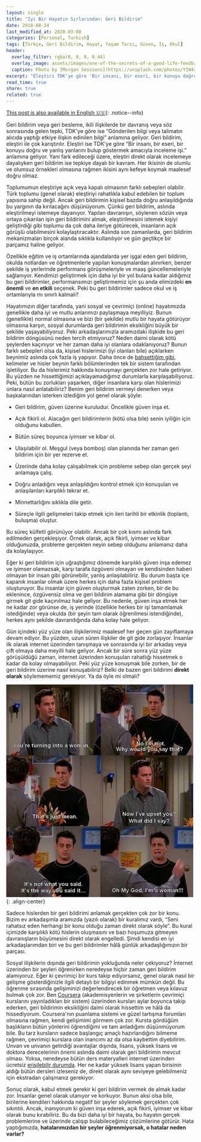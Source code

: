 ```yaml
---
layout: single
title: "İyi Bir Hayatın Sırlarından: Geri Bildirim"
date: 2018-08-24
last_modified_at: 2020-03-08
categories: [Personal, Turkish]
tags: [Türkçe, Geri Bildirim, Hayat, Yaşam Tarzı, Güven, İş, Okul]
header:
  overlay_filter: rgba(0, 0, 0, 0.44)
  overlay_image: assets/images/one-of-the-secrets-of-a-good-life-feedback/cover.jpx
  caption: Photo by [Morgan Sessions](https://unsplash.com/photos/YIN4xUBaqnk) on [Unsplash](https://unsplash.com)
excerpt: "Eleştiri TDK'ye göre 'Bir insanı, bir eseri, bir konuyu doğru ve yanlış yanlarını bulup göstermek amacıyla inceleme işi.' demek. Ancak bizim için nedir?"
read_time: true
share: true
related: true
---
```


[This post is also available in English 🇺🇸](/one-of-the-secrets-of-a-good-life-feedback){: .notice--info}

Geri bildirim veya geri besleme, ikili ilişkilerde bir davranış veya söz sonrasında gelen tepki, TDK'ye göre ise “Gönderilen bilgi veya talimatın alıcıda yaptığı etkiye ilişkin edinilen bilgi” anlamına geliyor. Geri bildirim, eleştiri ile çok karıştırılır. Eleştiri ise TDK'ye göre “Bir insanı, bir eseri, bir konuyu doğru ve yanlış yanlarını bulup göstermek amacıyla inceleme işi.” anlamına geliyor. Yani fark edileceği üzere, eleştiri direkt olarak incelemeye dayalıyken geri bildirim ise tepkiye dayalı bir kavram. Her ikisinin de olumlu ve olumsuz örnekleri olmasına rağmen ikisini aynı kefeye koymak maalesef doğru olmaz.

Toplumumun eleştiriye açık veya kapalı olmasının farklı sebepleri olabilir. Türk toplumu (genel olarak) eleştiriyi rahatlıkla kabul edebilen bir toplum yapısına sahip değil. Ancak geri bildirimin kişisel bazda doğru anlaşıldığında bu yargının da kırılacağını düşünüyorum. Çünkü geri bildirim, aslında eleştirilmeyi istemeye dayanıyor. Yapılan davranışın, söylenen sözün veya ortaya çıkarılan işin geri bildirimini almak, eleştirilmesini istemek kişiyi geliştirdiği gibi toplumu da çok daha ileriye götürecek, insanların açık görüşlü olabilmesini kolaylaştıracaktır. Aslında son zamanlarda, geri bildirim mekanizmaları birçok alanda sıklıkla kullanılıyor ve gün geçtikçe bir parçamız haline geliyor.

Özellikle eğitim ve iş ortamlarında ajandalarda yer işgal eden geri bildirim, okulda notlardan ve öğretmenlerle yapılan konuşmalardan alınırken, benzer şekilde iş yerlerinde performans görüşmeleriyle ve maaş güncellemeleriyle sağlanıyor. Kendimizi geliştirmek için daha iyi bir yol bulana kadar aldığımız bu geri bildirimler, performansımızı geliştirmemiz için şu anda elimizdeki **en önemli** ve **en etkili** seçenek. Peki bu geri bildirimler sadece okul ve iş ortamlarıyla mı sınırlı kalmalı?

Hayatımızın diğer tarafında, yani sosyal ve çevrimiçi (online) hayatımızda genellikle daha iyi ve mutlu anlarımızı paylaşmaya meyilliyiz. Bunun (genellikle) normal olmasına ve bizi (bir şekilde) mutlu bir hayata götürüyor olmasına karşın, sosyal durumlarda geri bildirimin eksikliğini büyük bir şekilde yaşayabiliyoruz. Peki arkadaşlarımızla aramızdaki ilişkide bu geri bildirim döngüsünü neden tercih etmiyoruz? Neden daimi olarak kötü şeylerden kaçınıyor ve her zaman daha iyi olanlara odaklanıyoruz? Bunun farklı sebepleri olsa da, kişisel hislerimizi (iyi olanları bile) açıklarken beynimiz aslında çok fazla iş yapıyor. Daha önce de [bahsettiğim gibi](/vefa-borcu/), kelimeler ve hisler beynin farklı bölümlerinden tek bir sistem tarafından işletiliyor. Bu da hislerimiz hakkında konuşmayı gerçekten zor hale getiriyor. Bu yüzden ne hissettiğimizi açıklayamadığımız durumlarla karşılaşabiliyoruz. Peki, bütün bu zorlukları yaşarken, diğer insanlara karşı olan hislerimizi onlara nasıl anlatabiliriz? Benim geri bildirim vermeyi denerken veya başkalarından isterken izlediğim yol genel olarak şöyle:

* Geri bildirim, güven üzerine kuruludur. Öncelikle güven inşa et.

* Açık fikirli ol. Alacağın geri bildirimlerin (kötü olsa bile) senin iyiliğin için olduğunu kabullen.

* Bütün süreç boyunca iyimser ve kibar ol.

* Ulaşılabilir ol. Meşgul (veya bomboş) olan planında her zaman geri bildirim için bir yer rezerve et.

* Üzerinde daha kolay çalışabilmek için probleme sebep olan gerçek şeyi anlamaya çalış.

* Doğru anladığını veya anlaşıldığını kontrol etmek için konuşulan ve anlaşılanları karşılıklı tekrar et.

* Minnettarlığını sıklıkla dile getir.

* Süreçle ilgili gelişmeleri takip etmek için ileri tarihli bir etkinlik (toplantı, buluşma) oluştur.

Bu süreç külfetli görünüyor olabilir. Ancak bir çok kısmı aslında fark edilmeden gerçekleşiyor. Örnek olarak, açık fikirli, iyimser ve kibar olduğunuzda, probleme gerçekten neyin sebep olduğunu anlamanız daha da kolaylaşıyor.

Eğer ki geri bildirim için uğraştığımız dönemde karşılıklı güven inşa edemez ve iyimser olamazsak, karşı tarafa özgüveni olmayan ve kendisinden haberi olmayan bir insan gibi görünebilir, yanlış anlaşılabiliriz. Bu durum başta içe kapanık insanlar olmak üzere herkes için daha fazla kişisel problem oluşturuyor. Bu insanlar için güven oluşturmak zaten zorken, bir de bu eklenince, özgüvensiz olma ve geri bildirim alamama gibi bir döngüye girmek git gide kaçınılmaz hale geliyor. Bu nedenle, güven inşa etmek her ne kadar zor görünse de, iş yerinde (özellikle herkes bir işi tamamlamak istediğinde) veya okulda (bir şeyin tam olarak öğrenilmesi istendiğinde), herkes aynı şekilde davrandığında daha kolay hale geliyor.

Gün içindeki yüz yüze olan ilişkilerimiz maalesef her geçen gün zayıflamaya devam ediyor. Bu yüzden, uzun süren ilişkiler de git gide zorlaşıyor. İnsanlar ilk olarak internet üzerinden tanışmaya ve sonrasında iyi bir arkadaş veya çift olmaya daha meyilli hale geliyor. Ancak bir süre sonra yüz yüze görüşüldüğü zaman, internet üzerinden konuşulan rahatlığı hissetmek o kadar da kolay olmayabiliyor. Peki yüz yüze konuşmak bile zorken, bir de geri bildirim üzerine nasıl konuşabiliriz? Belki de bazen geri bildirimi **direkt olarak** söylemememiz gerekiyor. Ya da öyle mi olmalı?

![Friends dizisi. 6. Sezon 8. Bölüm](/assets/images/one-of-the-secrets-of-a-good-life-feedback/1.jpx){: .align-center}

Sadece hislerden bir geri bildirimi anlamak gerçekten çok zor bir konu. Bizim ev arkadaşımla aramızda (yazılı olarak) bir kuralımız vardı, “Seni rahatsız eden herhangi bir konu olduğu zaman direkt olarak söyle”. Bu kural içimizde karşılıklı kötü hislerin oluşmasını ve bazı hoşumuza gitmeyen davranışların büyümesini direkt olarak engelledi. Şimdi kendisi en iyi arkadaşlarımdan biri ve bu geri bildirimler hâlâ günlük arkadaşlığımızın bir parçası.

Sosyal ilişkilerin dışında geri bildirimin yokluğunda neler çekiyoruz? İnternet üzerinden bir şeyleri öğrenirken neredeyse hiçbir zaman geri bildirim alamıyoruz. Eğer ki çevrimiçi bir kurs takip ediyorsanız, genel olarak nasıl bir gelişme gösterdiğinizle ilgili detaylı bir bilgiyi edinmek mümkün değil. Bu öğrenme sırasında gelişiminizi değerlendirecek bir öğretmen veya kılavuz bulmak çok zor. Ben [Coursera](http://www.coursera.org) (akademisyenlerin ve şirketlerin çevrimiçi kurslarını yayınladıkları bir sistem) üzerinden kursları aylar boyunca takip ederken, geri bildirimin eksikliğini daimi olarak hissettim ve hâlâ da hissediyorum. Coursera'nın puanlama sistemi ve güzel tartışma forumları olmasına rağmen, kendi gelişimimi görmem çok zor. Kursta gördüğüm başlıkların bütün yönlerini öğrendiğimi ve tam anladığımı düşünmüyorum bile. Bu tarz kursların sadece başlangıç amaçlı hazırlandığını bilmeme rağmen, çevrimiçi kurslara olan inancımı az da olsa kaybettim diyebilirim. Unvan ve unvanın getirdiği avantajlar dışında, lisans, yüksek lisans ve doktora derecelerinin önemi aslında daimi olarak geri bildirimin mevcut olması. Yoksa, neredeyse bütün ders materyalleri internet üzerinden ücretsiz [erişilebilir durumda](http://www.openculture.com/freeonlinecourses). Her ne kadar yüksek lisans yapan birisinin aldığı bütün dersleri izleseniz de, direkt olarak aynı seviyeye gelebilmeniz için ekstradan çalışmanız gerekiyor.

Sonuç olarak, kabul etmek gerekir ki geri bildirim vermek de almak kadar zor. İnsanlar genel olarak utanıyor ve korkuyor. Bunun aksi olsa bile, birilerine kendileri hakkında negatif bir şeyler söylemek gerçekten çok sıkıntılı. Ancak, inanıyorum ki güven inşa ederek, açık fikirli, iyimser ve kibar olarak bunu kırabiliriz. Bu da bizi daha iyi bir hayata, bu hayatın gerçek problemlerine ve üzerinde çalışıp bulabileceğimiz çözümlerine götürür. Hata yaptığımızda, **hatalarımızdan bir şeyler öğrenmiyorsak, o hatalar neden varlar?**
